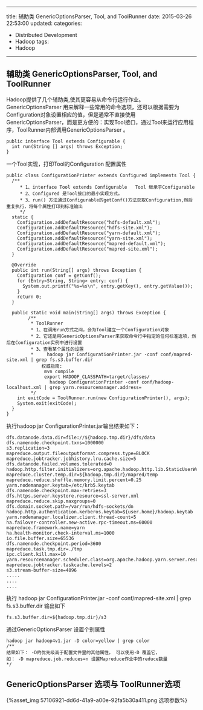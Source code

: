 ﻿----
title: 辅助类 GenericOptionsParser, Tool, and ToolRunner
date: 2015-03-26 22:53:00
updated:
categories: 
- Distributed Development
- Hadoop
tags:
- Hadoop
----

## 辅助类 GenericOptionsParser, Tool, and ToolRunner

Hadoop提供了几个辅助类,使其更容易从命令行运行作业。
GenericOptionsParser 用来解释一些常用的命令选项，还可以根据需要为Configuration对象设置相应的值，但是通常不直接使用
GenericOptionsParser，而是更方便的：实现Tool接口，通过Tool来运行应用程序，ToolRunner内部调用GenericOptionsParser 。

```
public interface Tool extends Configurable {
  int run(String [] args) throws Exception;
}

```
一个Tool实现，打印Tool的Configuration 配置属性
```
public class ConfigurationPrinter extends Configured implements Tool {
  /**
     * 1、interface Tool extends Configurable   Tool 继承于Configurable
     * 2、Configured 是Tool接口的最小实现方式。
     * 3、run() 方法通过Configurable的getConf()方法获取Configuration,然后重复执行，将每个属性打印到标准输出
     */  
  static {
    Configuration.addDefaultResource("hdfs-default.xml");
    Configuration.addDefaultResource("hdfs-site.xml");
    Configuration.addDefaultResource("yarn-default.xml");
    Configuration.addDefaultResource("yarn-site.xml");
    Configuration.addDefaultResource("mapred-default.xml");
    Configuration.addDefaultResource("mapred-site.xml");
  }

  @Override
  public int run(String[] args) throws Exception {
    Configuration conf = getConf();
    for (Entry<String, String> entry: conf) {
      System.out.printf("%s=%s\n", entry.getKey(), entry.getValue());
    }
    return 0;
  }
  
  public static void main(String[] args) throws Exception {
        /**
         * ToolRunner 
         * 1、在调用run方式之间，会为Tool建立一个Configuration对象
         * 2、它还是用GenericOptionsParser来获取命令行中指定的任何标准选项，然后在Configuration实例中进行设置
         * 3、查看某个属性的设置
         *     hadoop jar ConfigurationPrinter.jar -conf conf/mapred-site.xml | grep fs.s3.buffer.dir
             权威指南:
              mvn compile
              export HADOOP_CLASSPATH=target/classes/
                hadoop ConfigurationPrinter -conf conf/hadoop-localhost.xml | grep yarn.resourcemanager.address=
         */  
    int exitCode = ToolRunner.run(new ConfigurationPrinter(), args);
    System.exit(exitCode);
  }
}
```
执行hadoop jar ConfigurationPrinter.jar输出结果如下：

```
dfs.datanode.data.dir=file://${hadoop.tmp.dir}/dfs/data
dfs.namenode.checkpoint.txns=1000000
s3.replication=3
mapreduce.output.fileoutputformat.compress.type=BLOCK
mapreduce.jobtracker.jobhistory.lru.cache.size=5
dfs.datanode.failed.volumes.tolerated=0
hadoop.http.filter.initializers=org.apache.hadoop.http.lib.StaticUserWebFilter
mapreduce.cluster.temp.dir=${hadoop.tmp.dir}/mapred/temp
mapreduce.reduce.shuffle.memory.limit.percent=0.25
yarn.nodemanager.keytab=/etc/krb5.keytab
dfs.namenode.checkpoint.max-retries=3
dfs.https.server.keystore.resource=ssl-server.xml
mapreduce.reduce.skip.maxgroups=0
dfs.domain.socket.path=/var/run/hdfs-sockets/dn
hadoop.http.authentication.kerberos.keytab=${user.home}/hadoop.keytab
yarn.nodemanager.localizer.client.thread-count=5
ha.failover-controller.new-active.rpc-timeout.ms=60000
mapreduce.framework.name=yarn
ha.health-monitor.check-interval.ms=1000
io.file.buffer.size=65536
dfs.namenode.checkpoint.period=3600
mapreduce.task.tmp.dir=./tmp
ipc.client.kill.max=10
yarn.resourcemanager.scheduler.class=org.apache.hadoop.yarn.server.resourcemanager.scheduler.fifo.FifoScheduler
mapreduce.jobtracker.taskcache.levels=2
s3.stream-buffer-size=4096
.....
....
....
```

执行 
hadoop jar ConfigurationPrinter.jar -conf conf/mapred-site.xml | grep fs.s3.buffer.dir 输出如下
```
fs.s3.buffer.dir=${hadoop.tmp.dir}/s3
```
通过GenericOptionsParser 设置个别属性
```
hadoop jar hadoop4v1.jar -D color=yellow | grep color
/**
结果如下： -D的优先级高于配置文件里的其他属性。 可以使用-D 覆盖它，
如： -D mapreduce.job.reduces=n 设置Mapreduce作业中的reduce数量
*/

```
## GenericOptionsParser 选项与 ToolRunner选项

{%asset_img 57106921-dd6d-41a9-a00e-92fa5b30a411.png 选项参数%}